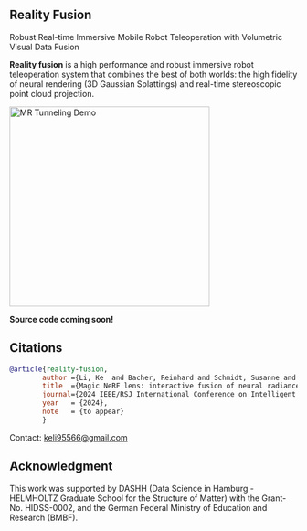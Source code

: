 ## Reality Fusion
Robust Real-time Immersive Mobile Robot Teleoperation with Volumetric Visual Data Fusion

**Reality fusion** is a high performance and robust immersive robot teleoperation system that combines the best of both worlds: the high fidelity of neural rendering (3D Gaussian Splattings) and real-time stereoscopic point cloud projection. 

  <img src="./images/realityFusionDemo.gif"
      alt="MR Tunneling Demo" 
      style="height:350px;"/>


**Source code coming soon!**


## Citations

```bibtex
@article{reality-fusion,
        author ={Li, Ke  and Bacher, Reinhard and Schmidt, Susanne and Leemans, Wim  and Steinicke, Frank },
        title  ={Magic NeRF lens: interactive fusion of neural radiance fields for virtual facility inspection},
        journal={2024 IEEE/RSJ International Conference on Intelligent Robots and Systems (IROS)},
        year   = {2024},
        note   = {to appear}
        }
```
Contact: keli95566@gmail.com

## Acknowledgment

This work was supported by DASHH (Data Science in Hamburg - HELMHOLTZ Graduate School for the Structure of Matter) with the Grant-No. HIDSS-0002, and the German Federal Ministry of Education and Research (BMBF).
